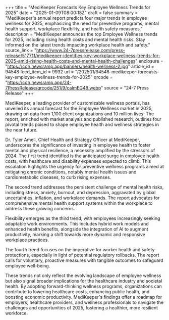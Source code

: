 +++
title = "MediKeeper Forecasts Key Employee Wellness Trends for 2025"
date = "2025-01-09T08:00:18Z"
draft = false
summary = "MediKeeper's annual report predicts four major trends in employee wellness for 2025, emphasizing the need for preventive programs, mental health support, workplace flexibility, and health safety measures."
description = "MediKeeper announces the top Employee Wellness trends for 2025, including rising health costs and mental health risks. Stay informed on the latest trends impacting workplace health and safety."
source_link = "https://www.24-7pressrelease.com/press-release/517711/medikeeper-identifies-key-workplace-wellness-trends-for-2025-amid-rising-health-costs-and-mental-health-challenges"
enclosure = "https://cdn.newsramp.app/banners/health-wellness-2.jpg"
article_id = 94548
feed_item_id = 9932
url = "/202501/94548-medikeeper-forecasts-key-employee-wellness-trends-for-2025"
qrcode = "https://cdn.newsramp.app/24-7PressRelease/qrcode/251/9/calmEG48.webp"
source = "24-7 Press Release"
+++

<p>MediKeeper, a leading provider of customizable wellness portals, has unveiled its annual forecast for the Employee Wellness market in 2025, drawing on data from 1,100 client organizations and 10 million lives. The report, enriched with market analysis and published research, outlines four pivotal trends poised to shape employee health and wellness strategies in the near future.</p><p>Dr. Tyler Amell, Chief Health and Strategy Officer at MediKeeper, underscores the significance of investing in employee health to foster mental and physical resilience, a necessity amplified by the stressors of 2024. The first trend identified is the anticipated surge in employee health costs, with healthcare and disability expenses expected to climb. This escalation highlights the urgency for preventive wellness programs aimed at mitigating chronic conditions, notably mental health issues and cardiometabolic diseases, to curb rising expenses.</p><p>The second trend addresses the persistent challenge of mental health risks, including stress, anxiety, burnout, and depression, aggravated by global uncertainties, inflation, and workplace demands. The report advocates for comprehensive mental health support systems within the workplace to address these growing concerns.</p><p>Flexibility emerges as the third trend, with employees increasingly seeking adaptable work environments. This includes hybrid work models and enhanced health benefits, alongside the integration of AI to augment productivity, marking a shift towards more dynamic and responsive workplace practices.</p><p>The fourth trend focuses on the imperative for worker health and safety protections, especially in light of potential regulatory rollbacks. The report calls for voluntary, proactive measures with tangible outcomes to safeguard employee well-being.</p><p>These trends not only reflect the evolving landscape of employee wellness but also signal broader implications for the healthcare industry and societal health. By adopting forward-thinking wellness programs, organizations can contribute to lowering healthcare costs, enhancing public health, and boosting economic productivity. MediKeeper's findings offer a roadmap for employers, healthcare providers, and wellness professionals to navigate the challenges and opportunities of 2025, fostering a healthier, more resilient workforce.</p>